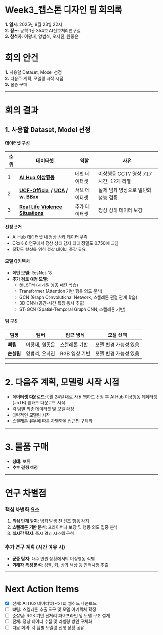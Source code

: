 # Week3_캡스톤 디자인 팀 회의록 
**1. 일시**: 2025년 9월 23일 22시  
**2. 장소**: 공학 1관 354호 AI신호처리연구실  
**3. 참석자**: 이왕재, 양범석, 오서진, 원종은  

# 회의 안건

**1.** 사용할 Dataset, Model 선정   
**2.** 다음주 계획, 모델링 시작 시점  
**3.** 물품 구매   

---

# 회의 결과
## 1. 사용할 Dataset, Model 선정

#### 데이터셋 구성
| 순위 | 데이터셋 | 역할 | 사유 |
|------|----------|------|------|
| 1 | **[AI Hub 이상행동](https://aihub.or.kr/aihubdata/data/view.do?currMenu=115&topMenu=100&aihubDataSe=data&dataSetSn=171)** | 메인 데이터셋 | 이상행동 CCTV 영상 717시간, 12개 라벨 |
| 2 | **[UCF-Official](https://www.crcv.ucf.edu/projects/real-world/) / [UCA](https://www.kaggle.com/datasets/vigneshwar472/ucaucf-crime-annotation-dataset) / [w. BBox](https://www.kaggle.com/datasets/vulamnguyen/ucfcrime2local-with-ground-truth-bounding-boxes)** | 서브 데이터셋 | 실제 범죄 영상으로 일반화 성능 검증 |
| 3 | **[Real Life Violence Situations](https://www.kaggle.com/datasets/mohamedmustafa/real-life-violence-situations-dataset)** | 추가 데이터셋 | 정상 상태 데이터 보강 |

**선정 근거**
- AI Hub 데이터셋 내 정상 상태 데이터 부족
- CRxK-6 연구에서 정상 상태 감지 최대 정밀도 0.750에 그침
- 정확도 향상을 위한 정상 데이터 증강 필요

#### 모델 아키텍처
- **메인 모델**: ResNet-18
- **추가 검토 예정 모델**:
  - BiLSTM (시계열 행동 패턴 학습)
  - Transformer (Attention 기반 행동 의도 분석)  
  - GCN (Graph Convolutional Network, 스켈레톤 관절 관계 학습)
  - 3D CNN (공간-시간 특징 동시 추출)
  - ST-GCN (Spatial-Temporal Graph CNN, 스켈레톤 기반)


#### 팀 구성
| 팀명 | 멤버 | 접근 방식 | 모델 선택 |
|------|------|-----------|-----------|
| **뼈팀** | 이왕재, 원종은 | 스켈레톤 기반 | 모델 변경 가능성 있음 |
| **순살팀** | 양범석, 오서진 | RGB 영상 기반 | 모델 변경 가능성 있음 |

---

# 2. 다음주 계획, 모델링 시작 시점
- **데이터셋 다운로드**: 9월 24일 내로 사용 웹하드 선정 후 AI Hub 이상행동 데이터셋(~5TB) 웹하드 다운로드 시작
- 각 팀별 최종 데이터셋 및 모델 확정
- 대략적인 모델링 시작
- 스켈레톤 유무에 따른 차별화된 접근법 구체화

---

# 3. 물품 구매 
- **상태**: 보류
- **추후 결정 예정**

---

# 연구 차별점

### 핵심 차별화 요소
1. **의심 단계 탐지**: 범죄 발생 전 전조 행동 감지
2. **스켈레톤 기반 분석**: 프라이버시 보장 및 행동 의도 집중 분석
3. **실시간 탐지**: 즉시 경고 시스템 구현

### 추가 연구 계획 (시간 여유 시)
- **군중 탐지**: 다수 인원 상황에서의 이상행동 식별
- **가해자 특성 분석**: 성별, 키, 상의 색상 등 인적사항 추출

---

# Next Action Items
- [x] 전체: AI Hub 데이터셋(~5TB) 웹하드 다운로드 
- [ ] 뼈팀: 스켈레톤 추출 도구 및 모델 아키텍처 확정
- [ ] 순살팀: RGB 기반 전처리 파이프라인 및 모델 구조 설계
- [ ] 전체: 정상 데이터 수집 및 라벨링 방안 구체화
- [ ] 다음 회의: 각 팀별 모델링 진행 상황 공유
